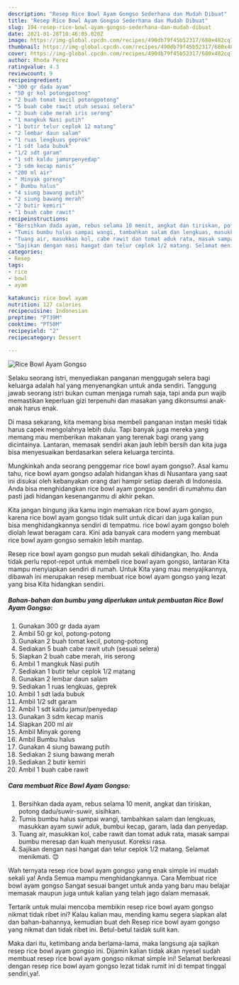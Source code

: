 ```yaml
---
description: "Resep Rice Bowl Ayam Gongso Sederhana dan Mudah Dibuat"
title: "Resep Rice Bowl Ayam Gongso Sederhana dan Mudah Dibuat"
slug: 194-resep-rice-bowl-ayam-gongso-sederhana-dan-mudah-dibuat
date: 2021-01-28T10:46:05.020Z
image: https://img-global.cpcdn.com/recipes/490db79f45b52317/680x482cq70/rice-bowl-ayam-gongso-foto-resep-utama.jpg
thumbnail: https://img-global.cpcdn.com/recipes/490db79f45b52317/680x482cq70/rice-bowl-ayam-gongso-foto-resep-utama.jpg
cover: https://img-global.cpcdn.com/recipes/490db79f45b52317/680x482cq70/rice-bowl-ayam-gongso-foto-resep-utama.jpg
author: Rhoda Perez
ratingvalue: 4.3
reviewcount: 9
recipeingredient:
- "300 gr dada ayam"
- "50 gr kol potongpotong"
- "2 buah tomat kecil potongpotong"
- "5 buah cabe rawit utuh sesuai selera"
- "2 buah cabe merah iris serong"
- "1 mangkuk Nasi putih"
- "1 butir telur ceplok 12 matang"
- "2 lembar daun salam"
- "1 ruas lengkuas geprek"
- "1 sdt lada bubuk"
- "1/2 sdt garam"
- "1 sdt kaldu jamurpenyedap"
- "3 sdm kecap manis"
- "200 ml air"
- " Minyak goreng"
- " Bumbu halus"
- "4 siung bawang putih"
- "2 siung bawang merah"
- "2 butir kemiri"
- "1 buah cabe rawit"
recipeinstructions:
- "Bersihkan dada ayam, rebus selama 10 menit, angkat dan tiriskan, potong dadu/suwir-suwir, sisihkan."
- "Tumis bumbu halus sampai wangi, tambahkan salam dan lengkuas, masukkan ayam suwir aduk, bumbui kecap, garam, lada dan penyedap."
- "Tuang air, masukkan kol, cabe rawit dan tomat aduk rata, masak sampai bumbu meresap dan kuah menyusut. Koreksi rasa."
- "Sajikan dengan nasi hangat dan telur ceplok 1/2 matang. Selamat menikmati. 😊"
categories:
- Resep
tags:
- rice
- bowl
- ayam

katakunci: rice bowl ayam 
nutrition: 127 calories
recipecuisine: Indonesian
preptime: "PT39M"
cooktime: "PT50M"
recipeyield: "2"
recipecategory: Dessert

---
```



![Rice Bowl Ayam Gongso](https://img-global.cpcdn.com/recipes/490db79f45b52317/680x482cq70/rice-bowl-ayam-gongso-foto-resep-utama.jpg)

Selaku seorang istri, menyediakan panganan menggugah selera bagi keluarga adalah hal yang menyenangkan untuk anda sendiri. Tanggung jawab seorang istri bukan cuman menjaga rumah saja, tapi anda pun wajib memastikan keperluan gizi terpenuhi dan masakan yang dikonsumsi anak-anak harus enak.

Di masa  sekarang, kita memang bisa membeli panganan instan meski tidak harus capek mengolahnya lebih dulu. Tapi banyak juga mereka yang memang mau memberikan makanan yang terenak bagi orang yang dicintainya. Lantaran, memasak sendiri akan jauh lebih bersih dan kita juga bisa menyesuaikan berdasarkan selera keluarga tercinta. 



Mungkinkah anda seorang penggemar rice bowl ayam gongso?. Asal kamu tahu, rice bowl ayam gongso adalah hidangan khas di Nusantara yang saat ini disukai oleh kebanyakan orang dari hampir setiap daerah di Indonesia. Anda bisa menghidangkan rice bowl ayam gongso sendiri di rumahmu dan pasti jadi hidangan kesenanganmu di akhir pekan.

Kita jangan bingung jika kamu ingin memakan rice bowl ayam gongso, karena rice bowl ayam gongso tidak sulit untuk dicari dan juga kalian pun bisa menghidangkannya sendiri di tempatmu. rice bowl ayam gongso boleh diolah lewat beragam cara. Kini ada banyak cara modern yang membuat rice bowl ayam gongso semakin lebih mantap.

Resep rice bowl ayam gongso pun mudah sekali dihidangkan, lho. Anda tidak perlu repot-repot untuk membeli rice bowl ayam gongso, lantaran Kita mampu menyiapkan sendiri di rumah. Untuk Kita yang mau menyajikannya, dibawah ini merupakan resep membuat rice bowl ayam gongso yang lezat yang bisa Kita hidangkan sendiri.

<!--inarticleads1-->

##### Bahan-bahan dan bumbu yang diperlukan untuk pembuatan Rice Bowl Ayam Gongso:

1. Gunakan 300 gr dada ayam
1. Ambil 50 gr kol, potong-potong
1. Gunakan 2 buah tomat kecil, potong-potong
1. Sediakan 5 buah cabe rawit utuh (sesuai selera)
1. Siapkan 2 buah cabe merah, iris serong
1. Ambil 1 mangkuk Nasi putih
1. Sediakan 1 butir telur ceplok 1/2 matang
1. Gunakan 2 lembar daun salam
1. Sediakan 1 ruas lengkuas, geprek
1. Ambil 1 sdt lada bubuk
1. Ambil 1/2 sdt garam
1. Ambil 1 sdt kaldu jamur/penyedap
1. Gunakan 3 sdm kecap manis
1. Siapkan 200 ml air
1. Ambil  Minyak goreng
1. Ambil  Bumbu halus
1. Gunakan 4 siung bawang putih
1. Sediakan 2 siung bawang merah
1. Sediakan 2 butir kemiri
1. Ambil 1 buah cabe rawit




<!--inarticleads2-->

##### Cara membuat Rice Bowl Ayam Gongso:

1. Bersihkan dada ayam, rebus selama 10 menit, angkat dan tiriskan, potong dadu/suwir-suwir, sisihkan.
1. Tumis bumbu halus sampai wangi, tambahkan salam dan lengkuas, masukkan ayam suwir aduk, bumbui kecap, garam, lada dan penyedap.
1. Tuang air, masukkan kol, cabe rawit dan tomat aduk rata, masak sampai bumbu meresap dan kuah menyusut. Koreksi rasa.
1. Sajikan dengan nasi hangat dan telur ceplok 1/2 matang. Selamat menikmati. 😊




Wah ternyata resep rice bowl ayam gongso yang enak simple ini mudah sekali ya! Anda Semua mampu menghidangkannya. Cara Membuat rice bowl ayam gongso Sangat sesuai banget untuk anda yang baru mau belajar memasak maupun juga untuk kalian yang telah jago dalam memasak.

Tertarik untuk mulai mencoba membikin resep rice bowl ayam gongso nikmat tidak ribet ini? Kalau kalian mau, mending kamu segera siapkan alat dan bahan-bahannya, kemudian buat deh Resep rice bowl ayam gongso yang nikmat dan tidak ribet ini. Betul-betul taidak sulit kan. 

Maka dari itu, ketimbang anda berlama-lama, maka langsung aja sajikan resep rice bowl ayam gongso ini. Dijamin kalian tiidak akan nyesel sudah membuat resep rice bowl ayam gongso nikmat simple ini! Selamat berkreasi dengan resep rice bowl ayam gongso lezat tidak rumit ini di tempat tinggal sendiri,ya!.

